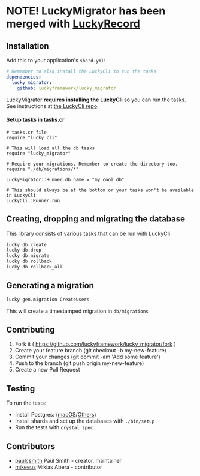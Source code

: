 

# NOTE! LuckyMigrator has been merged with [LuckyRecord](https://github.com/luckyframework/lucky_record)

## Installation

Add this to your application's `shard.yml`:

```yaml
# Remember to also install the LuckyCli to run the tasks
dependencies:
  lucky_migrator:
    github: luckyframework/lucky_migrator
```

LuckyMigrator **requires installing the LuckyCli** so you can run the tasks. See instructions at [the LuckyCli repo](https://github.com/luckyframework/cli).

#### Setup tasks in tasks.cr

```crystal
# tasks.cr file
require "lucky_cli"

# This will load all the db tasks
require "lucky_migrator"

# Require your migrations. Remember to create the directory too.
require "./db/migrations/*"

LuckyMigrator::Runner.db_name = "my_cool_db"

# This should always be at the bottom or your tasks won't be available in LuckyCli
LuckyCli::Runner.run
```

## Creating, dropping and migrating the database

This library consists of various tasks that can be run with LuckyCli

```bash
lucky db.create
lucky db.drop
lucky db.migrate
lucky db.rollback
lucky db.rollback_all
```

## Generating a migration

```bash
lucky gen.migration CreateUsers
```

This will create a timestamped migration in `db/migrations`

## Contributing

1. Fork it ( https://github.com/luckyframework/lucky_migrator/fork )
2. Create your feature branch (git checkout -b my-new-feature)
3. Commit your changes (git commit -am 'Add some feature')
4. Push to the branch (git push origin my-new-feature)
5. Create a new Pull Request

## Testing

To run the tests:

* Install Postgres: ([macOS](https://postgresapp.com)/[Others](https://wiki.postgresql.org/wiki/Detailed_installation_guides))
* Install shards and set up the databases with `./bin/setup`
* Run the tests with `crystal spec`

## Contributors

- [paulcsmith](https://github.com/paulcsmith) Paul Smith - creator, maintainer
- [mikeeus](https://github.com/mikeeus) Mikias Abera - contributor
